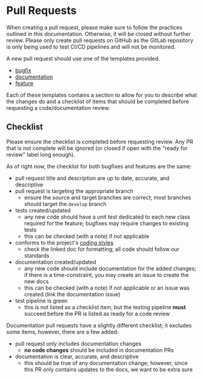 # Pull Requests

When creating a pull request, please make sure to follow the practices outlined
in this documentation. Otherwise, it will be closed without further review.
Please only create pull requests on GitHub as the GitLab repository is only
being used to test CI/CD pipelines and will not be monitored.

A new pull request should use one of the templates provided.
- [bugfix](/.github/pull_request_template/bugfix-template.md)
- [documentation](/.github/pull_request_template/documentation-template.md)
- [feature](/.github/pull_request_template/feature-template.md)

Each of these templates contains a section to allow for you to describe what
the changes do and a checklist of items that should be completed before
requesting a code/documentation review.

## Checklist

Please ensure the checklist is completed before requesting review. Any PR that
is not complete will be ignored (or closed if open with the "ready for review"
label long enough).

As of right now, the checklist for both bugfixes and features are the same:
- pull request title and description are up to date, accurate, and descriptive
- pull request is targeting the appropriate branch
    - ensure the source and target branches are correct; most branches should
      target the `develop` branch
- tests created/updated
    - any new code should have a unit test dedicated to each new class required
      for the feature; bugfixes may require changes to existing tests
    - this can be checked (with a note) if not applicable
- conforms to the project's [coding styles](coding_style.md)
    - check the linked doc for formatting; all code should follow our standards
- documentation created/updated
    - any new code should include documentation for the added changes; if there
      is a time-constraint, you may create an issue to create the new docs
    - this can be checked (with a note) if not applicable or an issue was created
      (link the documentation issue)
- test pipeline is green
    - this is not listed as a checklist item, but the testing pipeline **must**
      succeed before the PR is listed as ready for a code review

Documentation pull requests have a slightly different checklist; it excludes
some items, however, there are a few added:
- pull request only includes documentation changes
    - **no code changes** should be included in documentation PRs
- documentation is clear, accurate, and descriptive
    - this should be true of any documentation change; however, since this PR
      only contains updates to the docs, we want to be extra sure
